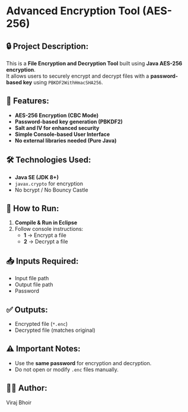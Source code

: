 # Advanced Encryption Tool (AES-256)

## 🔒 Project Description:
This is a **File Encryption and Decryption Tool** built using **Java AES-256 encryption**.  
It allows users to securely encrypt and decrypt files with a **password-based key** using `PBKDF2WithHmacSHA256`.

## 🚀 Features:
- **AES-256 Encryption (CBC Mode)**
- **Password-based key generation (PBKDF2)**
- **Salt and IV for enhanced security**
- **Simple Console-based User Interface**
- **No external libraries needed (Pure Java)**

## 🛠️ Technologies Used:
- **Java SE (JDK 8+)**
- `javax.crypto` for encryption
- No bcrypt / No Bouncy Castle

## 📂 How to Run:

1. **Compile & Run in Eclipse**  
2. Follow console instructions:
   - **1** → Encrypt a file  
   - **2** → Decrypt a file

## 📥 Inputs Required:
- Input file path  
- Output file path  
- Password

## ✅ Outputs:
- Encrypted file (`*.enc`)  
- Decrypted file (matches original)

## ⚠️ Important Notes:
- Use the **same password** for encryption and decryption.
- Do not open or modify `.enc` files manually.

## 👨‍💻 Author:
Viraj Bhoir  
